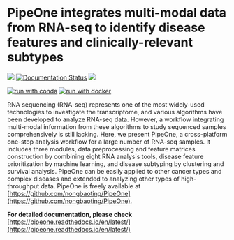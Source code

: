 

# PipeOne integrates multi-modal data from RNA-seq to identify disease features and clinically-relevant subtypes

![](https://img.shields.io/badge/license-MIT-brightgreen)
[![Documentation Status](https://readthedocs.org/projects/pipeone/badge/?version=latest)](https://pipeone.readthedocs.io/en/latest/?badge=latest)
[![](https://img.shields.io/badge/nextflow%20DSL2-%E2%89%A520.07.1.5413-brightgreen)](https://www.nextflow.io/)

[![run with conda](http://img.shields.io/badge/run%20with-conda-3EB049?labelColor=000000&logo=anaconda)](https://docs.conda.io/en/latest/)
[![run with docker](https://img.shields.io/badge/run%20with-docker-0db7ed?labelColor=000000&logo=docker)](https://www.docker.com/)


RNA sequencing (RNA-seq) represents one of the most widely-used technologies to investigate the transcriptome, and various algorithms have been developed to analyze RNA-seq data. However, a workflow integrating multi-modal information from these algorithms to study sequenced samples comprehensively is still lacking. Here, we present PipeOne, a cross-platform one-stop analysis workflow for a large number of RNA-seq samples. It includes three modules, data preprocessing and feature matrices construction by combining eight RNA analysis tools, disease feature prioritization by machine learning, and disease subtyping by clustering and survival analysis. PipeOne can be easily applied to other cancer types and complex diseases and extended to analyzing other types of high-throughput data. PipeOne is freely available at [https://github.com/nongbaoting/PipeOne](https://github.com/nongbaoting/PipeOne).

 
__For detailed documentation, please check__ [https://pipeone.readthedocs.io/en/latest/](https://pipeone.readthedocs.io/en/latest/)


